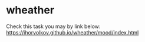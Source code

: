 # wheather

Check this task you may by link below:
https://ihorvolkov.github.io/wheather/mood/index.html
